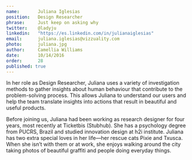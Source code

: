 ```yaml
---
name: 	    Juliana Iglesias       
position:   Design Researcher
phrase:     Just keep on asking why
twitter:    @ladyju
linkedin:   "https://es.linkedin.com/in/julianaiglesias"
email:      juliana.iglesias@vizzuality.com
photo:      juliana.jpg
author:     Camellia Williams
date:       10/14/2016
order:      28
published: true
---
```

In her role as Design Researcher, Juliana uses a variety of investigation methods to gather insights about human behaviour that contribute to the problem-solving process. This allows Juliana to understand our users and help the team translate insights into actions that result in beautiful and useful products. 

Before joining us, Juliana had been working as research designer for four years, most recently at Ticketbis (Stubhub). She has a psychology degree from PUCRS, Brazil and studied innovation design at h2i institute. Juliana has two extra special loves in her life—her rescue cats Pixie and Txusca. When she isn’t with them or at work, she enjoys walking around the city taking photos of beautiful graffiti and people doing everyday things.
